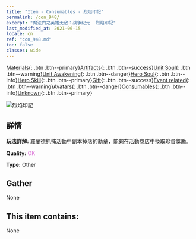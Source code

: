 ```yaml
---
title: "Item - Consumables - 烈焰印記"
permalink: /con_948/
excerpt: "魔法门之英雄无敌：战争纪元  烈焰印記"
last_modified_at: 2021-06-15
locale: cn
ref: "con_948.md"
toc: false
classes: wide
---
```

 [Materials](/ItemsCN/){: .btn .btn--primary}[Artifacts](/ItemsCN/Artifacts/){: .btn .btn--success}[Unit Soul](/ItemsCN/UnitSoul/){: .btn .btn--warning}[Unit Awakening](/ItemsCN/UnitAwakening/){: .btn .btn--danger}[Hero Soul](/ItemsCN/HeroSoul/){: .btn .btn--info}[Hero Skill](/ItemsCN/HeroSkill/){: .btn .btn--primary}[Gift](/ItemsCN/Gift/){: .btn .btn--success}[Event related](/ItemsCN/Events/){: .btn .btn--warning}[Avatars](/ItemsCN/Avatars/){: .btn .btn--danger}[Consumables](/ItemsCN/Consumables/){: .btn .btn--info}[Unknown](/ItemsCN/Unknown/){: .btn .btn--primary}

 ![烈焰印記](/images/t/i_40043.png)

## 詳情
 **玩法詳解:** 羅蘭德抓捕活動中副本掉落的勳章，能夠在活動商店中換取珍貴獎勵。

 **Quality:** <span style="color: #DA70D6">OK</span>

 **Type:** Other

## Gather

  None

## This item contains:

  None

